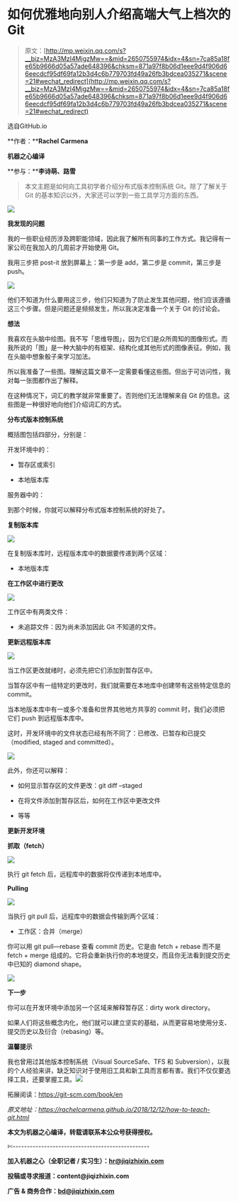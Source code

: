 # 如何优雅地向别人介绍高端大气上档次的Git

> 原文：[http://mp.weixin.qq.com/s?__biz=MzA3MzI4MjgzMw==&mid=2650755974&idx=4&sn=7ca85a18fe65b9666d05a57ade648396&chksm=871a97f8b06d1eee9d4f906d66eecdcf95df69fa12b3d4c6b779703fd49a26fb3bdcea035271&scene=21#wechat_redirect](http://mp.weixin.qq.com/s?__biz=MzA3MzI4MjgzMw==&mid=2650755974&idx=4&sn=7ca85a18fe65b9666d05a57ade648396&chksm=871a97f8b06d1eee9d4f906d66eecdcf95df69fa12b3d4c6b779703fd49a26fb3bdcea035271&scene=21#wechat_redirect)

选自GitHub.io

**作者：****Rachel Carmena**

**机器之心编译**

**参与：****李诗萌、路雪**

> 本文主题是如何向工具初学者介绍分布式版本控制系统 Git。除了了解关于 Git 的基本知识以外，大家还可以学到一些工具学习方面的东西。

![](../Images/68694ebd9d452430b3ba5c846b6a0188.jpg)

**我发现的问题**

我的一些职业经历涉及跨职能领域，因此我了解所有同事的工作方式。我记得有一家公司在我加入的几周前才开始使用 Git。

我用三步把 post-it 放到屏幕上：第一步是 add，第二步是 commit，第三步是 push。

![](../Images/e750bd92a2dfc9779d81786f82a8596f.jpg)

他们不知道为什么要用这三步，他们只知道为了防止发生其他问题，他们应该遵循这三个步骤。但是问题还是频频发生，所以我决定准备一个关于 Git 的讨论会。

**想法**

我喜欢在头脑中绘图。我不写「思维导图」，因为它们是众所周知的图像形式。而我所说的「图」是一种大脑中的有框架、结构化或其他形式的图像表征。例如，我在头脑中想象骰子来学习加法。

所以我准备了一些图。理解这篇文章不一定需要看懂这些图。但出于可访问性，我对每一张图都作出了解释。

在这种情况下，词汇的教学就非常重要了。否则他们无法理解来自 Git 的信息。这些图是一种很好地向他们介绍词汇的方式。

**分布式版本控制系统**

概括图包括四部分，分别是：

开发环境中的：

*   暂存区或索引

*   本地版本库

服务器中的：

到那个时候，你就可以解释分布式版本控制系统的好处了。

**复制版本库**

![](../Images/a987de07e4d3c671ec90c3928511e85e.jpg)

在复制版本库时，远程版本库中的数据要传递到两个区域：

*   本地版本库

**在工作区中进行更改**

![](../Images/379de81711754dbab4799feb36c34fa4.jpg)

工作区中有两类文件：

*   未追踪文件：因为尚未添加因此 Git 不知道的文件。

**更新远程版本库**

![](../Images/4cfed1675b8ecbb1a3cbed32d4be906f.jpg)

当工作区更改就绪时，必须先把它们添加到暂存区中。

当暂存区中有一组特定的更改时，我们就需要在本地库中创建带有这些特定信息的 commit。

当本地版本库中有一或多个准备和世界其他地方共享的 commit 时，我们必须把它们 push 到远程版本库中。

这时，开发环境中的文件状态已经有所不同了：已修改、已暂存和已提交（modified, staged and committed）。

![](../Images/3e7c7e08ab80ee8beaea1118d1f62fe3.jpg)

此外，你还可以解释：

*   如何显示暂存区的文件更改：git diff –staged

*   在将文件添加到暂存区后，如何在工作区中更改文件

*   等等

**更新开发环境**

**抓取（fetch）**

![](../Images/89e9a9474cfbc3bed081b2fc9683e967.jpg)

执行 git fetch 后，远程库中的数据将仅传递到本地库中。

**Pulling**

![](../Images/b393fb8ef92b1fa5673619aebc6cf2fd.jpg)

当执行 git pull 后，远程库中的数据会传输到两个区域：

*   工作区：合并（merge）

你可以用 git pull—rebase 查看 commit 历史。它是由 fetch + rebase 而不是 fetch + merge 组成的。它将会重新执行你的本地提交，而且你无法看到提交历史中已知的 diamond shape。

![](../Images/7bf36828dba8b95c0df81ab043edc748.jpg)

**下一步**

你可以在开发环境中添加另一个区域来解释暂存区：dirty work directory。

如果人们将这些概念内化，他们就可以建立坚实的基础，从而更容易地使用分支、提交历史以及衍合（rebasing）等。

**温馨提示**

我也曾用过其他版本控制系统（Visual SourceSafe、TFS 和 Subversion），以我的个人经验来讲，缺乏知识对于使用旧工具和新工具而言都有害。我们不仅仅要选择工具，还要掌握工具。****![](../Images/98db554c57db91144fde9866558fb8c3.jpg)****

拓展阅读：https://git-scm.com/book/en

*原文地址：https://rachelcarmena.github.io/2018/12/12/how-to-teach-git.html*

****本文为机器之心编译，**转载请联系本公众号获得授权****。**

✄------------------------------------------------

**加入机器之心（全职记者 / 实习生）：hr@jiqizhixin.com**

**投稿或寻求报道：**content**@jiqizhixin.com**

**广告 & 商务合作：bd@jiqizhixin.com**